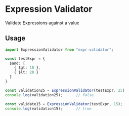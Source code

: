 # Expression Validator
Validate Expressions against a value

## Usage

```typescript
import ExpressionValidator from "expr-validator";

const testExpr = {
  $and: [
    { $gt: 10 },
    { $lt: 20 }
  ]
}

const validation25 = ExpressionValidator(testExpr, 25)
console.log(validation25);      // false

const validate15 = ExpressionValidator(testExpr, 15);
console.log(validation15);      // true
```